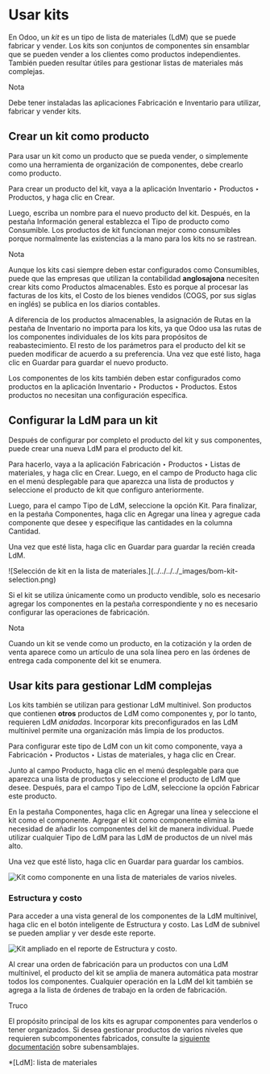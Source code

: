 # Usar kits

En Odoo, un _kit_ es un tipo de lista de materiales (LdM) que se puede
fabricar y vender. Los kits son conjuntos de componentes sin ensamblar que se
pueden vender a los clientes como productos independientes. También pueden
resultar útiles para gestionar listas de materiales más complejas.

Nota

Debe tener instaladas las aplicaciones Fabricación e Inventario para utilizar,
fabricar y vender kits.

## Crear un kit como producto

Para usar un kit como un producto que se pueda vender, o simplemente como una
herramienta de organización de componentes, debe crearlo como producto.

Para crear un producto del kit, vaya a la aplicación Inventario ‣ Productos ‣
Productos, y haga clic en Crear.

Luego, escriba un nombre para el nuevo producto del kit. Después, en la
pestaña Información general establezca el Tipo de producto como Consumible.
Los productos de kit funcionan mejor como consumibles porque normalmente las
existencias a la mano para los kits no se rastrean.

Nota

Aunque los kits casi siempre deben estar configurados como Consumibles, puede
que las empresas que utilizan la contabilidad **anglosajona** necesiten crear
kits como Productos almacenables. Esto es porque al procesar las facturas de
los kits, el Costo de los bienes vendidos (COGS, por sus siglas en inglés) se
publica en los diarios contables.

A diferencia de los productos almacenables, la asignación de Rutas en la
pestaña de Inventario no importa para los kits, ya que Odoo usa las rutas de
los componentes individuales de los kits para propósitos de reabastecimiento.
El resto de los parámetros para el producto del kit se pueden modificar de
acuerdo a su preferencia. Una vez que esté listo, haga clic en Guardar para
guardar el nuevo producto.

Los componentes de los kits también deben estar configurados como productos en
la aplicación Inventario ‣ Productos ‣ Productos. Estos productos no necesitan
una configuración específica.

## Configurar la LdM para un kit

Después de configurar por completo el producto del kit y sus componentes,
puede crear una nueva LdM para el producto del kit.

Para hacerlo, vaya a la aplicación Fabricación ‣ Productos ‣ Listas de
materiales, y haga clic en Crear. Luego, en el campo de Producto haga clic en
el menú desplegable para que aparezca una lista de productos y seleccione el
producto de kit que configuro anteriormente.

Luego, para el campo Tipo de LdM, seleccione la opción Kit. Para finalizar, en
la pestaña Componentes, haga clic en Agregar una línea y agregue cada
componente que desee y especifique las cantidades en la columna Cantidad.

Una vez que esté lista, haga clic en Guardar para guardar la recién creada
LdM.

![Selección de kit en la lista de materiales.](../../../../_images/bom-kit-
selection.png)

Si el kit se utiliza únicamente como un producto vendible, solo es necesario
agregar los componentes en la pestaña correspondiente y no es necesario
configurar las operaciones de fabricación.

Nota

Cuando un kit se vende como un producto, en la cotización y la orden de venta
aparece como un artículo de una sola línea pero en las órdenes de entrega cada
componente del kit se enumera.

## Usar kits para gestionar LdM complejas

Los kits también se utilizan para gestionar LdM multinivel. Son productos que
contienen **otros** productos de LdM como componentes y, por lo tanto,
requieren LdM _anidadas_. Incorporar kits preconfigurados en las LdM
multinivel permite una organización más limpia de los productos.

Para configurar este tipo de LdM con un kit como componente, vaya a
Fabricación ‣ Productos ‣ Listas de materiales, y haga clic en Crear.

Junto al campo Producto, haga clic en el menú desplegable para que aparezca
una lista de productos y seleccione el producto de LdM que desee. Después,
para el campo Tipo de LdM, seleccione la opción Fabricar este producto.

En la pestaña Componentes, haga clic en Agregar una línea y seleccione el kit
como el componente. Agregar el kit como componente elimina la necesidad de
añadir los componentes del kit de manera individual. Puede utilizar cualquier
Tipo de LdM para las LdM de productos de un nivel más alto.

Una vez que esté listo, haga clic en Guardar para guardar los cambios.

![Kit como componente en una lista de materiales de varios
niveles.](../../../../_images/multilevel-bom-kit.png)

### Estructura y costo

Para acceder a una vista general de los componentes de la LdM multinivel, haga
clic en el botón inteligente de Estructura y costo. Las LdM de subnivel se
pueden ampliar y ver desde este reporte.

![Kit ampliado en el reporte de Estructura y
costo.](../../../../_images/structure-and-cost-kit.png)

Al crear una orden de fabricación para un productos con una LdM multinivel, el
producto del kit se amplia de manera automática pata mostrar todos los
componentes. Cualquier operación en la LdM del kit también se agrega a la
lista de órdenes de trabajo en la orden de fabricación.

Truco

El propósito principal de los kits es agrupar componentes para venderlos o
tener organizados. Si desea gestionar productos de varios niveles que
requieren subcomponentes fabricados, consulte la [siguiente
documentación](sub_assemblies.html) sobre subensamblajes.

  *[LdM]: lista de materiales

